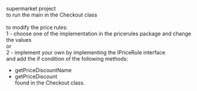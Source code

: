 supermarket project<br>
to run the main in the Checkout class<br>
<br>
to modify the price rules: <br>
1 - choose one of the implementation in the pricerules package and change the values<br>
or <br>
2 - implement your own by implementing the IPriceRule interface<br>
and add the if condition of the following methods: <br>
- getPriceDiscountName<br>
- getPriceDiscount<br>
found in the Checkout class.<br>

